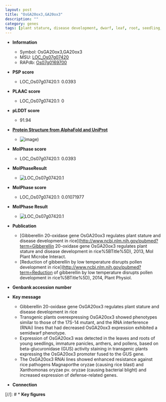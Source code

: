 ```yaml
---
layout: post
title: "OsGA20ox3,GA20ox3"
description: ""
category: genes
tags: [plant stature, disease development, dwarf, leaf, root, seedling, panicle, anther, pollen, bacterial blight, defense]
---
```


* **Information**  
    + Symbol: OsGA20ox3,GA20ox3  
    + MSU: [LOC_Os07g07420](http://rice.plantbiology.msu.edu/cgi-bin/ORF_infopage.cgi?orf=LOC_Os07g07420)  
    + RAPdb: [Os07g0169700](http://rapdb.dna.affrc.go.jp/viewer/gbrowse_details/irgsp1?name=Os07g0169700)  

* **PSP score**  
    + LOC_Os07g07420.1: 0.0393 

* **PLAAC score**  
    + LOC_Os07g07420.1: 0 

* **pLDDT score**
    + 91.94

* **[Protein Structure from AlphaFold and UniProt](https://www.uniprot.org/uniprotkb/Q69LD8/entry#structure)**
    + ![image](https://ricepsp.github.io/images/Q6/AF-Q69LD8-F1.png))

* **MolPhase score**
    + LOC_Os07g07420.1: 0.0393

* **MolPhaseResult**
    + ![LOC_Os07g07420.1](https://ricepsp.github.io/pictures/LOC_Os07g/LOC_Os07g07420.1.png)

* **MolPhase score**
    + LOC_Os07g07420.1: 0.01071977

* **MolPhase Result**
    + ![LOC_Os07g07420.1](https://304243504.github.io/Pictures/LOC_Os07g/LOC_Os07g07420.1.png)

* **Publication**  
    + [Gibberellin 20-oxidase gene OsGA20ox3 regulates plant stature and disease development in rice](http://www.ncbi.nlm.nih.gov/pubmed?term=Gibberellin 20-oxidase gene OsGA20ox3 regulates plant stature and disease development in rice%5BTitle%5D), 2013, Mol Plant Microbe Interact.
    + [Reduction of gibberellin by low temperature disrupts pollen development in rice](http://www.ncbi.nlm.nih.gov/pubmed?term=Reduction of gibberellin by low temperature disrupts pollen development in rice%5BTitle%5D), 2014, Plant Physiol.

* **Genbank accession number**  

* **Key message**  
    + Gibberellin 20-oxidase gene OsGA20ox3 regulates plant stature and disease development in rice
    + Transgenic plants overexpressing OsGA20ox3 showed phenotypes similar to those of the 17S-14 mutant, and the RNA interference (RNAi) lines that had decreased OsGA20ox3 expression exhibited a semidwarf phenotype.
    + Expression of OsGA20ox3 was detected in the leaves and roots of young seedlings, immature panicles, anthers, and pollens, based on beta-glucuronidase (GUS) activity staining in transgenic plants expressing the OsGA20ox3 promoter fused to the GUS gene.
    + The OsGA20ox3 RNAi lines showed enhanced resistance against rice pathogens Magnaporthe oryzae (causing rice blast) and Xanthomonas oryzae pv. oryzae (causing bacterial blight) and increased expression of defense-related genes.

* **Connection**  

[//]: # * **Key figures**  


